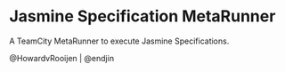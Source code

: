 Jasmine Specification MetaRunner
=======================================

A TeamCity MetaRunner to execute Jasmine Specifications.

@HowardvRooijen | @endjin